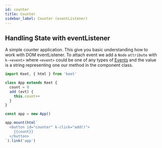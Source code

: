 ```yaml
---
id: counter
title: Counter
sidebar_label: Counter (eventListener)
---
```


## Handling State with eventListener

A simple counter application. This give you basic understanding how to work with DOM eventListener. To attach event we add a ```Node``` ```attribute``` with ```k-<event>``` where ```<event>``` could be one of any types of [Events](https://developer.mozilla.org/en-US/docs/Web/Events) and the value is a string representing one our method in the component class.

```js
import Keet, { html } from 'keet'

class App extends Keet {
  count = 0
  add (evt) {
    this.count++
  }
}

const app = new App()

app.mount(html`
  <button id="counter" k-click="add()">
    {{count}}
  </button>
`).link('app')
